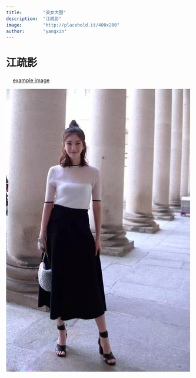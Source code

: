 ```yaml
---
title:        "美女大图"
description:  "江疏影"
image:        "http://placehold.it/400x200"
author:       "yangxin"
---
```


江疏影
============


　
[example image](http://img1.imgtn.bdimg.com/it/u=4007057407,378055156&fm=26&gp=0.jpg)


<img src="_image/2.jpg"/>



